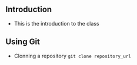 ## Introduction

- This is the introduction to the class

## Using Git

- Clonning a repository 
`git clone repository_url`
